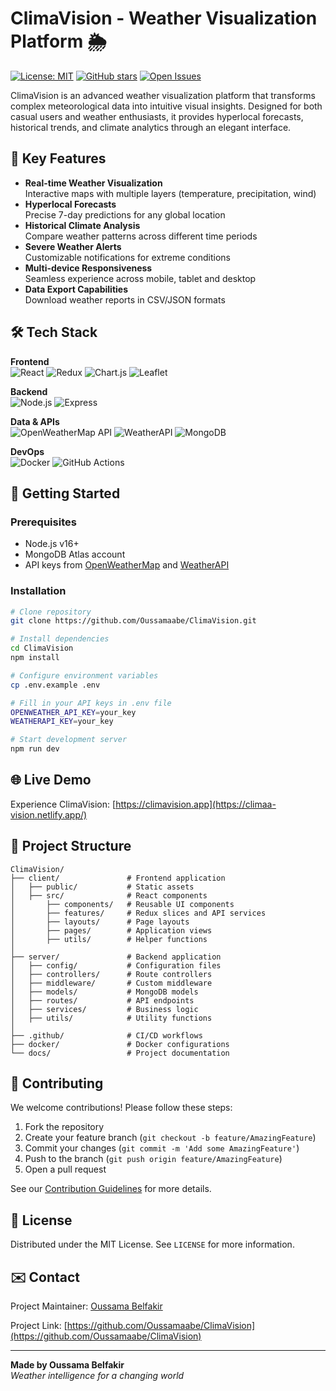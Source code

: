 # ClimaVision - Weather Visualization Platform 🌦️

[![License: MIT](https://img.shields.io/badge/License-MIT-yellow.svg)](https://opensource.org/licenses/MIT)
[![GitHub stars](https://img.shields.io/github/stars/Oussamaabe/ClimaVision?style=social)](https://github.com/Oussamaabe/ClimaVision/stargazers)
[![Open Issues](https://img.shields.io/github/issues/Oussamaabe/ClimaVision)](https://github.com/Oussamaabe/ClimaVision/issues)

ClimaVision is an advanced weather visualization platform that transforms complex meteorological data into intuitive visual insights. Designed for both casual users and weather enthusiasts, it provides hyperlocal forecasts, historical trends, and climate analytics through an elegant interface.

## 🌟 Key Features

- **Real-time Weather Visualization**  
  Interactive maps with multiple layers (temperature, precipitation, wind)
- **Hyperlocal Forecasts**  
  Precise 7-day predictions for any global location
- **Historical Climate Analysis**  
  Compare weather patterns across different time periods
- **Severe Weather Alerts**  
  Customizable notifications for extreme conditions
- **Multi-device Responsiveness**  
  Seamless experience across mobile, tablet and desktop
- **Data Export Capabilities**  
  Download weather reports in CSV/JSON formats

## 🛠️ Tech Stack

**Frontend**  
![React](https://img.shields.io/badge/React-20232A?style=for-the-badge&logo=react&logoColor=61DAFB)
![Redux](https://img.shields.io/badge/Redux-593D88?style=for-the-badge&logo=redux&logoColor=white)
![Chart.js](https://img.shields.io/badge/Chart.js-FF6384?style=for-the-badge&logo=chartdotjs&logoColor=white)
![Leaflet](https://img.shields.io/badge/Leaflet-199900?style=for-the-badge&logo=leaflet&logoColor=white)

**Backend**  
![Node.js](https://img.shields.io/badge/Node.js-339933?style=for-the-badge&logo=nodedotjs&logoColor=white)
![Express](https://img.shields.io/badge/Express-000000?style=for-the-badge&logo=express&logoColor=white)

**Data & APIs**  
![OpenWeatherMap API](https://img.shields.io/badge/OpenWeatherMap-7CB9E8?style=for-the-badge)
![WeatherAPI](https://img.shields.io/badge/WeatherAPI-009688?style=for-the-badge)
![MongoDB](https://img.shields.io/badge/MongoDB-47A248?style=for-the-badge&logo=mongodb&logoColor=white)

**DevOps**  
![Docker](https://img.shields.io/badge/Docker-2496ED?style=for-the-badge&logo=docker&logoColor=white)
![GitHub Actions](https://img.shields.io/badge/GitHub_Actions-2088FF?style=for-the-badge&logo=github-actions&logoColor=white)

## 🚀 Getting Started

### Prerequisites
- Node.js v16+
- MongoDB Atlas account
- API keys from [OpenWeatherMap](https://openweathermap.org/api) and [WeatherAPI](https://www.weatherapi.com/)

### Installation
```bash
# Clone repository
git clone https://github.com/Oussamaabe/ClimaVision.git

# Install dependencies
cd ClimaVision
npm install

# Configure environment variables
cp .env.example .env

# Fill in your API keys in .env file
OPENWEATHER_API_KEY=your_key
WEATHERAPI_KEY=your_key

# Start development server
npm run dev
```

## 🌐 Live Demo

Experience ClimaVision: [https://climavision.app](https://climaa-vision.netlify.app/)  

## 🧩 Project Structure

```
ClimaVision/
├── client/               # Frontend application
│   ├── public/           # Static assets
│   ├── src/              # React components
│       ├── components/   # Reusable UI components
│       ├── features/     # Redux slices and API services
│       ├── layouts/      # Page layouts
│       ├── pages/        # Application views
│       ├── utils/        # Helper functions
│
├── server/               # Backend application
│   ├── config/           # Configuration files
│   ├── controllers/      # Route controllers
│   ├── middleware/       # Custom middleware
│   ├── models/           # MongoDB models
│   ├── routes/           # API endpoints
│   ├── services/         # Business logic
│   ├── utils/            # Utility functions
│
├── .github/              # CI/CD workflows
├── docker/               # Docker configurations
└── docs/                 # Project documentation
```

## 🤝 Contributing

We welcome contributions! Please follow these steps:

1. Fork the repository
2. Create your feature branch (`git checkout -b feature/AmazingFeature`)
3. Commit your changes (`git commit -m 'Add some AmazingFeature'`)
4. Push to the branch (`git push origin feature/AmazingFeature`)
5. Open a pull request

See our [Contribution Guidelines](CONTRIBUTING.md) for more details.

## 📜 License

Distributed under the MIT License. See `LICENSE` for more information.

## ✉️ Contact

Project Maintainer: [Oussama Belfakir](https://github.com/Oussamaabe)  

Project Link: [https://github.com/Oussamaabe/ClimaVision](https://github.com/Oussamaabe/ClimaVision)

---

**Made by Oussama Belfakir**  
*Weather intelligence for a changing world*
